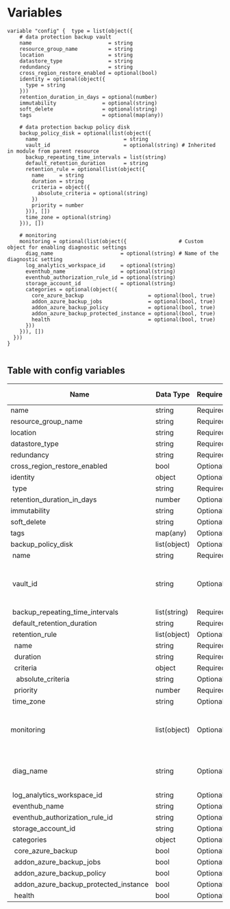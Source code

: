 # Variables

```
variable "config" {  type = list(object({
    # data protection backup vault
    name                         = string
    resource_group_name          = string
    location                     = string
    datastore_type               = string
    redundancy                   = string
    cross_region_restore_enabled = optional(bool)
    identity = optional(object({
      type = string
    }))
    retention_duration_in_days = optional(number)
    immutability               = optional(string)
    soft_delete                = optional(string)
    tags                       = optional(map(any))

    # data protection backup policy disk
    backup_policy_disk = optional(list(object({
      name                            = string
      vault_id                        = optional(string) # Inherited in module from parent resource
      backup_repeating_time_intervals = list(string)
      default_retention_duration      = string
      retention_rule = optional(list(object({
        name     = string
        duration = string
        criteria = object({
          absolute_criteria = optional(string)
        })
        priority = number
      })), [])
      time_zone = optional(string)
    })), [])

    # monitoring
    monitoring = optional(list(object({                 # Custom object for enabling diagnostic settings
      diag_name                      = optional(string) # Name of the diagnostic setting
      log_analytics_workspace_id     = optional(string)
      eventhub_name                  = optional(string)
      eventhub_authorization_rule_id = optional(string)
      storage_account_id             = optional(string)
      categories = optional(object({
        core_azure_backup                     = optional(bool, true)
        addon_azure_backup_jobs               = optional(bool, true)
        addon_azure_backup_policy             = optional(bool, true)
        addon_azure_backup_protected_instance = optional(bool, true)
        health                                = optional(bool, true)
      }))
    })), [])
  }))
}


```


## Table with config variables

| Name | Data Type | Requirement | Default Value | Comment |
| ------- | --------- | ----------- | ------------- | ------- |
|name | string | Required |  |  |
|resource_group_name | string | Required |  |  |
|location | string | Required |  |  |
|datastore_type | string | Required |  |  |
|redundancy | string | Required |  |  |
|cross_region_restore_enabled | bool | Optional |  |  |
|identity | object | Optional |  |  |
|&nbsp;type | string | Required |  |  |
|retention_duration_in_days | number | Optional |  |  |
|immutability | string | Optional |  |  |
|soft_delete | string | Optional |  |  |
|tags | map(any) | Optional |  |  |
|backup_policy_disk | list(object) | Optional | [] |  |
|&nbsp;name | string | Required |  |  |
|&nbsp;vault_id | string | Optional |  |  Inherited in module from parent resource |
|&nbsp;backup_repeating_time_intervals | list(string) | Required |  |  |
|&nbsp;default_retention_duration | string | Required |  |  |
|&nbsp;retention_rule | list(object) | Optional | [] |  |
|&nbsp;&nbsp;name | string | Required |  |  |
|&nbsp;&nbsp;duration | string | Required |  |  |
|&nbsp;&nbsp;criteria | object | Required |  |  |
|&nbsp;&nbsp;&nbsp;absolute_criteria | string | Optional |  |  |
|&nbsp;&nbsp;priority | number | Required |  |  |
|&nbsp;time_zone | string | Optional |  |  |
|monitoring | list(object) | Optional | [] |  Custom object for enabling diagnostic settings |
|&nbsp;diag_name | string | Optional |  |  Name of the diagnostic setting |
|&nbsp;log_analytics_workspace_id | string | Optional |  |  |
|&nbsp;eventhub_name | string | Optional |  |  |
|&nbsp;eventhub_authorization_rule_id | string | Optional |  |  |
|&nbsp;storage_account_id | string | Optional |  |  |
|&nbsp;categories | object | Optional |  |  |
|&nbsp;&nbsp;core_azure_backup | bool | Optional |  true |  |
|&nbsp;&nbsp;addon_azure_backup_jobs | bool | Optional |  true |  |
|&nbsp;&nbsp;addon_azure_backup_policy | bool | Optional |  true |  |
|&nbsp;&nbsp;addon_azure_backup_protected_instance | bool | Optional |  true |  |
|&nbsp;&nbsp;health | bool | Optional |  true |  |


